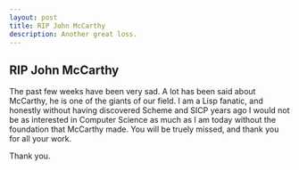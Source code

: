 ```yaml
---
layout: post
title: RIP John McCarthy
description: Another great loss.
---
```


<h2 class="post_title">RIP John McCarthy</h2>

The past few weeks have been very sad. A lot has been said about McCarthy, he is one of the giants of our field. 
I am a Lisp fanatic, and honestly without having discovered Scheme and SICP years ago I would not be as interested in 
Computer Science as much as I am today without the foundation that McCarthy made. You will be truely missed, and thank 
you for all your work.

Thank you.
